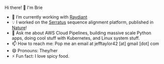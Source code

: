 Hi there! 👋 I'm Brie

- 🔭 I’m currently working with [Raydiant](https://www.raydiant.com/)
- 💡 I worked on the [Serratus](serratus.io) sequence alignment platform, published in [Nature](https://www.nature.com/articles/s41586-021-04332-2)!
- 💬 Ask me about AWS Cloud Pipelines, building massive scale Python apps, doing cool stuff with Kubernetes, and Linux system stuff.
- 📫 How to reach me: Pop me an email at jefftaylor42 [at] gmail [dot] com
- 😄 Pronouns: They/her
- ⚡ Fun fact: I love spicy food.
